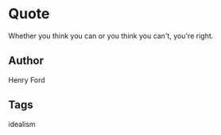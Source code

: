 # Quote

Whether you think you can or you think you can't, you're right.

## Author

Henry Ford

## Tags

idealism

